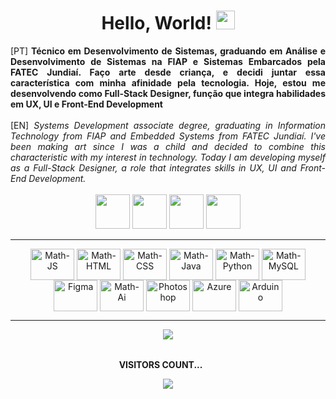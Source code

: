 <div align="center">
  <h1>Hello, World! <img src="https://raw.githubusercontent.com/kaueMarques/kaueMarques/master/hi.gif" height="30px" width="30"> </h1>
</div>

<div align="justify">[PT]<strong> Técnico em Desenvolvimento de Sistemas, graduando em Análise e Desenvolvimento de Sistemas na FIAP e Sistemas Embarcados pela FATEC Jundiaí. Faço arte desde criança, e decidi juntar essa característica com minha afinidade pela tecnologia. Hoje, estou me desenvolvendo como Full-Stack Designer, função que integra habilidades em UX, UI e Front-End Development </strong>
<br><br>
[EN]<em> Systems Development associate degree, graduating in Information Technology from FIAP and Embedded Systems from FATEC Jundiaí. I've been making art since I was a child and decided to combine this characteristic with my interest in technology. Today I am developing myself as a Full-Stack Designer, a role that integrates skills in UX, UI and Front-End Development.</em></div>

<br>

<div align="center"> 
  <a href = "mailto:contato@matheusari.com"><img src="https://github.com/matheusari/matheusari/assets/114448911/c0f44563-ffee-4915-885a-34d4f4cc8da9" target="_blank" height="55px"></a>
  <a href="https://www.linkedin.com/in/matheusari" target="_blank"><img src="https://github.com/matheusari/matheusari/assets/114448911/0adc859f-bfbf-4f5f-9d87-0c96bc864085" target="_blank" height="55px"></a> 
  <a href="https://www.behance.net/matheusari" target="_blank"><img src="https://github.com/matheusari/matheusari/assets/114448911/a9237bb5-e9df-42bb-8178-b499e39d9a11" target="_blank" height="55px"></a>
    <a href="https://wa.me/5511975420249" target="_blank"><img src="https://github.com/matheusari/matheusari/assets/114448911/17e664e0-6c0f-4fa8-b2f4-b31f87698de5" target="_blank" height="55px"></a>
</div>

-----------------------------------------------------------------------------------------------------------------------------------------------------------

<div align="center" valign="top">
  <img align="center" alt="Math-JS" height="50" width="70" src="https://cdn.jsdelivr.net/gh/devicons/devicon/icons/javascript/javascript-original.svg">
   <img align="center" alt="Math-HTML" height="50" width="70" src="https://cdn.jsdelivr.net/gh/devicons/devicon/icons/html5/html5-original.svg">
  <img align="center" alt="Math-CSS" height="50" width="70" src="https://cdn.jsdelivr.net/gh/devicons/devicon/icons/css3/css3-original.svg">
  <img align="center" alt="Math-Java" height="50" width="70" src="https://cdn.jsdelivr.net/gh/devicons/devicon/icons/java/java-original-wordmark.svg">
    <img align="center" alt="Math-Python" height="50" width="70" src="https://cdn.jsdelivr.net/gh/devicons/devicon/icons/python/python-original.svg">
  <img align="center" alt="Math-MySQL" height="50" width="70" src="https://cdn.jsdelivr.net/gh/devicons/devicon/icons/mysql/mysql-original-wordmark.svg">
  <img align="center" alt="Figma" height="50" width="70" src="https://cdn.jsdelivr.net/gh/devicons/devicon@latest/icons/figma/figma-original.svg">
    <img align="center" alt="Math-Ai" height="50" width="70" src="https://cdn.jsdelivr.net/gh/devicons/devicon/icons/illustrator/illustrator-plain.svg">
  <img align="center" alt="Photoshop" height="50" width="70" src="https://cdn.jsdelivr.net/gh/devicons/devicon@latest/icons/photoshop/photoshop-original.svg">
    <img align="center" alt="Azure" height="50" width="70" src="https://cdn.jsdelivr.net/gh/devicons/devicon/icons/azure/azure-original.svg">
    <img align="center" alt="Arduino" height="50" width="70" src="https://cdn.jsdelivr.net/gh/devicons/devicon/icons/arduino/arduino-original-wordmark.svg">
</div>

---------------------------------------------------------------------------------------------------------------------------------------------------------

<div align="center">
   <img src="https://user-images.githubusercontent.com/114448911/215529826-1dfa0817-1e27-4459-9dbd-126f36bbfdff.gif">
</div>
<div align="center">
  <br><p align="centre"><b>VISITORS COUNT... <img src="https://user-images.githubusercontent.com/114448911/215560210-32d77ec3-981a-4bc2-b93c-4e4920c13352.gif" height="15px" width="20"></b></p>  
  <p align="center"><img align="center" src="https://profile-counter.glitch.me/{matheusari}/count.svg" /></p> 
  <br>
</div>
